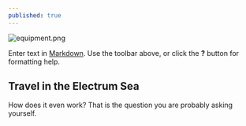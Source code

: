 ```yaml
---
published: true
---
```

![equipment.png]({{site.baseurl}}/_posts/equipment.png)

Enter text in [Markdown](http://daringfireball.net/projects/markdown/). Use the toolbar above, or click the **?** button for formatting help.

## Travel in the Electrum Sea

How does it even work? That is the question you are probably asking yourself.